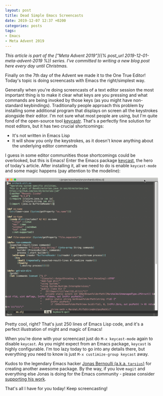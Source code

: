 ```yaml
---
layout: post
title: Dead Simple Emacs Screencasts
date: 2019-12-07 12:37 +0200
categories: posts
tags:
- Emacs
- Meta Advent 2019
---
```


*This article is part of the ["Meta Advent 2019"]({% post_url 2019-12-01-meta-advent-2019 %}) series. I've committed to writing
a new blog post here every day until Christmas.*

Finally on the 7th day of the Advent we made it to the One True Editor!
Today's topic is doing screencasts with Emacs the right/simplest way.

<!--more-->

Generally when you're doing screencasts of a text editor session the most
important thing is to make it clear what keys are you pressing and what commands
are being invoked by those keys (as you might have non-standard keybindings).
Traditionally people approach this problem by installing some additional program
that displays on screen all the keystrokes alongside their editor. I'm not sure
what most people are using, but I'm quite fond of the open-source tool
[keycastr](https://github.com/keycastr/keycastr). That's a perfectly fine
solution for most editors, but it has two crucial shortcomings:

* It's not written in Emacs Lisp
* It will show you only the keystrokes, as it doesn't know anything about the underlying editor commands

I guess in some editor communities those shortcomings could be overlooked, but
this is Emacs!  Enter the Emacs package
[keycast](https://github.com/tarsius/keycast), the hero of today's
article. After installing it, all we need to do is enable `keycast-mode` and
some magic happens (pay attention to the modeline):

![keycast_demo.gif](/assets/images/keycast_demo.gif)

Pretty cool, right? That's just 250 lines of Emacs Lisp code, and it's a perfect illustration of might
and magic of Emacs!

When you're done with your screencast just do `M-x keycast-mode` again to disable `keycast`.
As you might expect from an Emacs package, `keycast` is highly configurable. I'm too lazy today to go into any details
there, but everything you need to know is just `M-x custimize-group keycast` away.

Kudos to the legendary Emacs hacker [Jonas Bernoulli (a.k.a. `tarsius`)](https://github.com/tarsius/keycast) for
creating another awesome package. By the way, if you love `magit` and everything else Jonas is doing for
the Emacs community - please consider [supporting his work](https://github.com/sponsors/tarsius).

That's all I have for you today! Keep screencasting!
